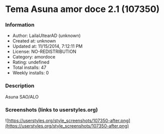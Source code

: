 # Tema Asuna amor doce 2.1 (107350)

### Information
- Author: LailaUltearAD (unknown)
- Created at: unknown
- Updated at: 11/15/2014, 7:12:11 PM
- License: NO-REDISTRIBUTION
- Category: amordoce
- Rating: undefined
- Total installs: 47
- Weekly installs: 0


### Description
Asuna SAO/ALO


### Screenshots (links to userstyles.org)
![https://userstyles.org/style_screenshots/107350-after.png](https://userstyles.org/style_screenshots/107350-after.png)


